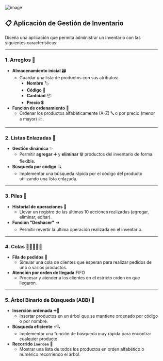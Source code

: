 ![image](https://github.com/user-attachments/assets/620f9cad-fa24-4b34-97f8-16e5b6ea5874)

## 📋 Aplicación de Gestión de Inventario

Diseña una aplicación que permita administrar un inventario con las siguientes características:

---

### 1. Arreglos 📎

-   **Almacenamiento inicial** 🗃️
    -   Guardar una lista de productos con sus atributos:
        -   **Nombre** 🏷️
        -   **Código** 🔢
        -   **Cantidad** 📦
        -   **Precio** 💲
-   **Función de ordenamiento** 🔄
    -   Ordenar los productos alfabéticamente (A-Z) 🔤 o por precio (menor a mayor) 💹.

---

### 2. Listas Enlazadas 🔗

-   **Gestión dinámica** ✨
    -   Permitir **agregar** ➕ y **eliminar** 🗑️ productos del inventario de forma flexible.
-   **Búsqueda por código** 🔍
    -   Implementar una búsqueda rápida por el código del producto utilizando una lista enlazada.

---

### 3. Pilas 🥞

-   **Historial de operaciones** 📜
    -   Llevar un registro de las últimas 10 acciones realizadas (agregar, eliminar, editar).
-   **Función "Deshacer"** ⏪
    -   Permitir revertir la última operación realizada en el inventario.

---

### 4. Colas 🚶‍♂️🚶‍♀️🚶

-   **Fila de pedidos** 🛒
    -   Simular una cola de clientes que esperan para realizar pedidos de uno o varios productos.
-   **Atención por orden de llegada** FIFO
    -   Procesar y atender a los clientes en el estricto orden en que llegaron.

---

### 5. Árbol Binario de Búsqueda (ABB) 🌳

-   **Inserción ordenada** ➕🌳
    -   Insertar productos en un árbol que se mantiene ordenado por código o por nombre.
-   **Búsqueda eficiente** ⚡🔍
    -   Implementar una función de búsqueda muy rápida para encontrar cualquier producto.
-   **Recorrido `inorden`** 👣
    -   Mostrar una lista de todos los productos en orden alfabético o numérico recorriendo el árbol.

